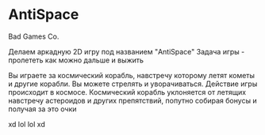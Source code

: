# AntiSpace
Bad Games Co.

Делаем аркадную 2D игру под названием "AntiSpace"
Задача игры - пролететь как можно дальше и выжить

Вы играете за космический корабль, навстречу которому летят кометы и другие корабли. Вы можете стрелять и уворачиваться.
Действие игры происходит в космосе. Космический корабль уклоняется от летящих навстречу астероидов и других препятствий, попутно собирая бонусы и получая за это очки

xd lol lol xd
